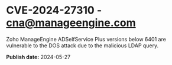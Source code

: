 # CVE-2024-27310 - cna@manageengine.com

Zoho ManageEngine ADSelfService Plus versions below 6401 are vulnerable to the DOS attack due to the malicious LDAP query.

**Publish date:** 2024-05-27
